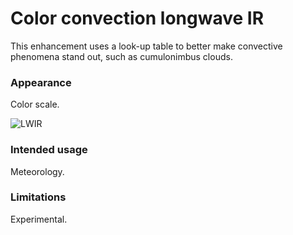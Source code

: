 # Color convection longwave IR

This enhancement uses a look-up table to better make convective phenomena stand out, such as cumulonimbus clouds.

### Appearance

Color scale.

![LWIR](lut/cal/ConvectionLWIR.png)

### Intended usage

Meteorology.

### Limitations

Experimental.